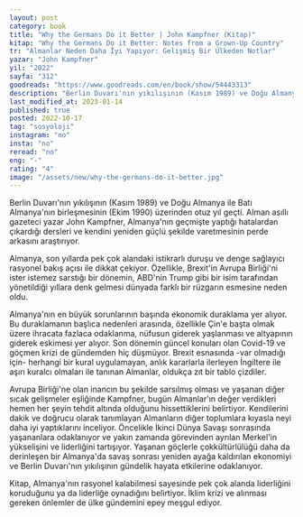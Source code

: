 ```yaml
---
layout: post
category: book
title: "Why the Germans Do it Better | John Kampfner (Kitap)"
kitap: "Why the Germans Do it Better: Notes from a Grown-Up Country"
tr: "Almanlar Neden Daha İyi Yapıyor: Gelişmiş Bir Ülkeden Notlar"
yazar: "John Kampfner"
yil: "2022"
sayfa: "312"
goodreads: "https://www.goodreads.com/en/book/show/54443313"
description: "Berlin Duvarı'nın yıkılışının (Kasım 1989) ve Doğu Almanya ile Batı Almanya'nın birleşmesinin (Ekim 1990) üzerinden otuz yıl geçti. Alman asıllı gazeteci yazar John Kampfner, Almanlar Neden Daha İyi Yapıyor isimli kitabında Almanya'nın geçmişte yaptığı hatalardan çıkardığı dersleri ve kendini yeniden güçlü şekilde var etmesinin perde arkasını araştırıyor."
last_modified_at: 2023-01-14
published: true
posted: 2022-10-17
tag: "sosyoloji"
instagram: "no"
insta: "no"
reread: "no"
eng: "-"
rating: "4"
image: "/assets/new/why-the-germans-do-it-better.jpg"
---
```


Berlin Duvarı'nın yıkılışının (Kasım 1989) ve Doğu Almanya ile Batı Almanya'nın birleşmesinin (Ekim 1990) üzerinden otuz yıl geçti. Alman asıllı gazeteci yazar John Kampfner, Almanya'nın geçmişte yaptığı hatalardan çıkardığı dersleri ve kendini yeniden güçlü şekilde varetmesinin perde arkasını araştırıyor.

Almanya, son yıllarda pek çok alandaki istikrarlı duruşu ve denge sağlayıcı rasyonel bakış açısı ile dikkat çekiyor. Özellikle, Brexit'in  Avrupa Birliği'ni ister istemez sarstığı bir dönemin, ABD'nin Trump gibi bir isim tarafından yönetildiği yıllara denk gelmesi dünyada farklı bir rüzgarın esmesine neden oldu. 

Almanya'nın en büyük sorunlarının başında ekonomik duraklama yer alıyor. Bu duraklamanın başlıca nedenleri arasında, özellikle Çin'e başta olmak üzere ihracata fazlaca odaklanma, nüfusun giderek yaşlanması ve altyapının giderek eskimesi yer alıyor. Son dönemin güncel konuları olan Covid-19 ve göçmen krizi de gündemden hiç düşmüyor. Brexit esnasında -var olmadığı için- herhangi bir kural uygulamayan, anlık kararlarla ilerleyen İngiltere ile aşırı kuralcı olmaları ile tanınan Almanlar, oldukça zıt bir tablo çizdiler. 

Avrupa Birliği'ne olan inancın bu şekilde sarsılmış olması ve yaşanan diğer sıcak gelişmeler eşliğinde Kampfner, bugün Almanlar'ın değer verdikleri hemen her şeyin tehdit altında olduğunu hissettiklerini belirtiyor. Kendilerini dakik ve doğrucu olarak tanımlayan Almanların diğer toplumlara kıyasla neyi daha iyi yaptıklarını inceliyor. Öncelikle İkinci Dünya Savaşı sonrasında yaşananlara odaklanıyor ve yakın zamanda görevinden ayrılan Merkel'in yükselişini ve liderliğini tartışıyor. Yaşanan göçlerle çokkültürlülüğü daha da derinleşen bir Almanya'da savaş sonrası yeniden ayağa kaldırılan ekonomiyi ve Berlin Duvarı'nın yıkılışının gündelik hayata etkilerine odaklanıyor. 

Kitap, Almanya'nın rasyonel kalabilmesi sayesinde pek çok alanda liderliğini koruduğunu ya da liderliğe oynadığını belirtiyor. İklim krizi ve alınması gereken önlemler de ülke gündemini epey meşgul ediyor.


